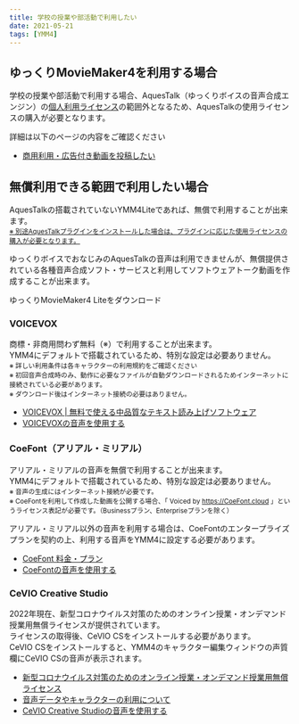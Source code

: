 ```yaml
---
title: 学校の授業や部活動で利用したい
date: 2021-05-21
tags: [YMM4]
---
```

## ゆっくりMovieMaker4を利用する場合
学校の授業や部活動で利用する場合、AquesTalk（ゆっくりボイスの音声合成エンジン）の[個人利用ライセンス](https://www.a-quest.com/licence_free.html)の範囲外となるため、AquesTalkの使用ライセンスの購入が必要となります。

詳細は以下のページの内容をご確認ください
- [商用利用・広告付き動画を投稿したい](./%E5%95%86%E7%94%A8%E5%88%A9%E7%94%A8%E3%83%BB%E5%BA%83%E5%91%8A%E4%BB%98%E3%81%8D%E5%8B%95%E7%94%BB%E3%82%92%E6%8A%95%E7%A8%BF%E3%81%97%E3%81%9F%E3%81%84.md)

## 無償利用できる範囲で利用したい場合
AquesTalkの搭載されていないYMM4Liteであれば、無償で利用することが出来ます。  
[<small>※ 別途AquesTalkプラグインをインストールした場合は、プラグインに応じた使用ライセンスの購入が必要となります。</small>](./%E5%95%86%E7%94%A8%E5%88%A9%E7%94%A8%E3%83%BB%E5%BA%83%E5%91%8A%E4%BB%98%E3%81%8D%E5%8B%95%E7%94%BB%E3%82%92%E6%8A%95%E7%A8%BF%E3%81%97%E3%81%9F%E3%81%84.md#ゆっくりmoviemaker4-lite)

ゆっくりボイスでおなじみのAquesTalkの音声は利用できませんが、無償提供されている各種音声合成ソフト・サービスと利用してソフトウェアトーク動画を作成することが出来ます。

<Download url="https://object-storage.tyo1.conoha.io/v1/nc_4fac3ef0e6d843249e0ab2f1fc3e8f85/public/YukkuriMovieMaker4_Lite.zip">ゆっくりMovieMaker4 Liteをダウンロード</Download>

### VOICEVOX
商標・非商用問わず無料（※）で利用することが出来ます。  
YMM4にデフォルトで搭載されているため、特別な設定は必要ありません。  
<small>※ 詳しい利用条件は各キャラクターの利用規約をご確認ください<br/>
※ 初回音声合成時のみ、動作に必要なファイルが自動ダウンロードされるためインターネットに接続されている必要があります。<br/>
※ ダウンロード後はインターネット接続の必要はありません。</small>

- [VOICEVOX | 無料で使える中品質なテキスト読み上げソフトウェア ](https://voicevox.hiroshiba.jp/)
- [VOICEVOXの音声を使用する](../ゆっくりボイス/VOICEVOX%E3%82%92%E4%BD%BF%E7%94%A8%E3%81%99%E3%82%8B.md)

### CoeFont（アリアル・ミリアル）
アリアル・ミリアルの音声を無償で利用することが出来ます。  
YMM4にデフォルトで搭載されているため、特別な設定は必要ありません。  
<small>※ 音声の生成にはインターネット接続が必要です。<br/>
※ CoeFontを利用して作成した動画を公開する場合、「 Voiced by https://CoeFont.cloud 」というライセンス表記が必要です。（Businessプラン、Enterpriseプランを除く）</small>

アリアル・ミリアル以外の音声を利用する場合は、CoeFontのエンタープライズプランを契約の上、利用する音声をYMM4に設定する必要があります。

- [CoeFont 料金・プラン](https://coefont.cloud/selectPlan)
- [CoeFontの音声を使用する](../ゆっくりボイス/CoeFont%E3%82%92%E5%88%A9%E7%94%A8%E3%81%99%E3%82%8B.md)

### CeVIO Creative Studio
2022年現在、新型コロナウイルス対策のためのオンライン授業・オンデマンド授業用無償ライセンスが提供されています。  
ライセンスの取得後、CeVIO CSをインストールする必要があります。  
CeVIO CSをインストールすると、YMM4のキャラクター編集ウィンドウの声質欄にCeVIO CSの音声が表示されます。
- [新型コロナウイルス対策のためのオンライン授業・オンデマンド授業用無償ライセンス](https://www.techno-speech.com/news-20200410a)
- [音声データやキャラクターの利用について](https://cevio.jp/commercial/)
- [CeVIO Creative Studioの音声を使用する](../%E3%82%86%E3%81%A3%E3%81%8F%E3%82%8A%E3%83%9C%E3%82%A4%E3%82%B9/CeVIO%E3%82%92%E4%BD%BF%E7%94%A8%E3%81%99%E3%82%8B.md)
